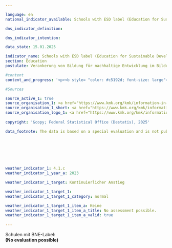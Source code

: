 ```yaml
---

language: en        
national_indicator_available: Schools with ESD label (Education for Sustainable Development)        

dns_indicator_definition:         

dns_indicator_intention:         

data_state: 15.01.2025        

indicator_name: Schools with ESD label (Education for Sustainable Development)        
section: Education        
postulate: Verankerung von Bildung für nachhaltige Entwicklung im Bildungssystem vorantreiben        

#content         
content_and_progress: '<p><b style= "color: #c5192d; font-size: large">4.1.c Schulen mit BNE-Label (Bildung für nachhaltige Entwicklung)</b><br><br>Schools that incorporate sustainable principles into their teaching and school development can have their commitment certified through various ESD labels. The indicator "Schools with ESD Label," introduced by the Federal Ministry of Education and Research (BMBF) and the Standing Conference of the Ministers of Education and Cultural Affairs of the States (KMK), records the proportion of schools awarded specific ESD labels.<br><br>The first survey of this indicator took place between July and November 2024. It considered 27&nbsp;different ESD labels, seven of which are awarded nationwide and 20&nbsp;only in individual federal states. The labels are selected according to established criteria intended to reflect the integration of ESD in school and teaching development.<br><br>The results of the survey for the 2023/2024&nbsp;school year show that 3,556&nbsp;of a total of 29,988&nbsp;public and private general and vocational schools in Germany have been awarded ESD labels, corresponding to approximately 11.9% of schools. Schools with multiple ESD certificates are counted only once as an ESD-certified school. The next survey is planned for the 2025/2026&nbsp;school year.<br><br>The criteria for consideration and pre-selection of ESD labels were developed by a working group consisting of representatives from the federal and state governments, as well as from academia. To be recognized as an ESD label, the labels must meet requirements designed to ensure that the integration of Education for Sustainable Development (ESD) in teaching goes beyond the basic requirements of the curriculum and is considered as a component of overall school development within a holistic approach (Whole School Approach).<br><br>The nationally recognized ESD labels include the Club of Rome Schools Label, Fairtrade Schools, the Nature Park School, Schools for Earth, the Environmental School in Europe&nbsp;–&nbsp;International Sustainability School, the UNESCO Project Schools, and the Consumer Schools (Gold) Label.<br><br>Despite the established selection criteria, changes in the labels considered, both in terms of their content requirements and the quantitative scope of the overall labels considered, will influence the significance of the indicator over time.<br><br>The qualitative significance of the indicator is limited due to the heterogeneous structure of the label system, as the various labels have different award criteria and thus no uniform level of ESD integration can be guaranteed. Furthermore, the indicator does not provide direct information about the success of education for sustainable development or the knowledge actually imparted. Therefore, the mere number of award-winning schools does not directly reflect the quality of ESD implementation. This indicator also does not provide any information about the proportion of students at ESD-certified schools.<br><br>The politically defined goal of increasing the proportion of schools with the ESD (Education for Sustainable Development) label cannot currently be assessed because no data are yet available over time.</p>'                

#Sources        

source_active_1: true
source_organisation_1: <a href="https://www.kmk.org/kmk/information-in-english.html" target="_blank" onclick="return confirm_alert('x', 'En')">XXXKultusministerien der Länder in Zusammenarbeit mit dem Hessischen Statistischen Landesamt</a>
source_organisation_1_short: <a href="https://www.kmk.org/kmk/information-in-english.html" target="_blank" onclick="return confirm_alert('x', 'En')">XXXKultusministerien der Länder in Zusammenarbeit mit dem Hessischen Statistischen Landesamt</a>
source_organisation_logo_1: <a href="https://www.kmk.org/kmk/information-in-english.html" target="_blank" onclick="return confirm_alert('x', 'En')"><img src="https://dnsTestEnvironment.github.io/site/public/OrgImgEn/kmk.png" alt="XXXKultusministerien der Länder in Zusammenarbeit mit dem Hessischen Statistischen Landesamt" title=" Click here to visit the homepage of the organizationXXXKultusministerien der Länder in Zusammenarbeit mit dem Hessischen Statistischen Landesamt" style="height:60px; width:148px; border:transparent"/></a>
        
copyright: '&copy; Federal Statistical Office (Destatis), 2025'        

data_footnote: The data is based on a special evaluation and is not publicly available.        

        

        

                        

weather_indicator_1: 4.1.c 
weather_indicator_1_year_a: 2023

weather_indicator_1_target: Kontinuierlicher Anstieg

weather_indicator_1_target_1: 
weather_indicator_1_target_1_category: normal

weather_indicator_1_target_1_item_a: Keine
weather_indicator_1_target_1_item_a_title: No assessment possible.
weather_indicator_1_target_1_item_a_valid: true        
        
---
```



<div>
  <div class="my-header">
    <label class="default">Schulen mit BNE-Label: 
    </label>
  </div>
</div>
<div class="my-header-note">
  <label class="default"><b>(No evaluation possible)
  </b></label>
</div>